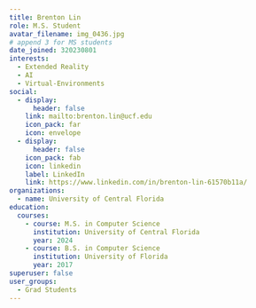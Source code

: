 ```yaml
---
title: Brenton Lin
role: M.S. Student
avatar_filename: img_0436.jpg
# append 3 for MS students
date_joined: 320230801
interests:
  - Extended Reality
  - AI
  - Virtual-Environments
social:
  - display:
      header: false
    link: mailto:brenton.lin@ucf.edu
    icon_pack: far
    icon: envelope
  - display:
      header: false
    icon_pack: fab
    icon: linkedin
    label: LinkedIn
    link: https://www.linkedin.com/in/brenton-lin-61570b11a/
organizations:
  - name: University of Central Florida
education:
  courses:
    - course: M.S. in Computer Science
      institution: University of Central Florida
      year: 2024
    - course: B.S. in Computer Science
      institution: University of Florida
      year: 2017
superuser: false
user_groups:
  - Grad Students
---
```

